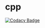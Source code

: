 # cpp
[![Codacy Badge](https://api.codacy.com/project/badge/Grade/2f35a967c8a64714b776117dbe174577)](https://app.codacy.com/gh/bczhc/cpp?utm_source=github.com&utm_medium=referral&utm_content=bczhc/cpp&utm_campaign=Badge_Grade)